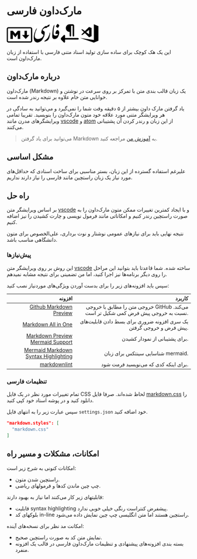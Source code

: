 # مارک‌داون فارسی

![markdown](assets/markdown.png)
![farsi](assets/farsi.png)
![rtl](assets/rtl.png)
![vscode](assets/vscode.png)

این یک هک کوچک برای ساده سازی تولید اسناد متنی فارسی با استفاده از زبان مارک‌داون است.

## درباره مارک‌داون

مارک‌داون (Markdown) یک زبان قالب بندی متن با تمرکز بر روی سرعت در نوشتن و خوانایی متن خام علاوه بر نتیجه رندر شده است.

یاد گرفتن مارک داون بیشتر از ۵ دقیقه وقت شما را نمی‌گیرد و می‌توانید به سادگی در هر ویرایشگر متنی مورد علاقه خود متون مارک‌داون را بنویسید. تقریبا تمامی ویرایشگرهای مدرن مانند
[vscode](https://code.visualstudio.com/)
و
[atom](https://atom.io/)
از این زبان و رندر کردن آن پشتیبانی می‌کنند.

> می‌توانید برای یاد گرفتن Markdown به 
> [آموزش من](learn-MD.md)
>  مراجعه کنید.

## مشکل اساسی

علیرغم استفاده گسترده از این زبان، بستر مناسبی برای ساخت اسنادی که حداقل‌های مورد نیاز یک زبان راستچین مانند فارسی را نیاز دارند نداریم.

## راه حل

بر اساس ویرایشگر متن
[vscode](https://code.visualstudio.com/)
و با ایجاد کمترین تغییرات ممکن متون مارک‌داون را به صورت راستچین رندر کنیم و امکاناتی مانند فرمول نویسی و چارت کشیدن را نیز اضافه کنیم.

نتیجه نهایی باید برای نیازهای عمومی نوشتار و نوت برداری، علی‌الخصوص برای متون دانشگاهی مناسب باشد.

### پیش‌نیازها

این روش بر روی ویرایشگر متن
[vscode](https://code.visualstudio.com/)
ساخته شده. شما قاعدتا باید بتوانید این مراحل را روی دیگر برنامه‌ها نیز اجرا کنید، اما من تضمینی برای نتیجه مشابه نمیدهم.

سپس باید افزونه‌های زیر را برای بدست آوردن ویژگی‌های موردنیاز نصب کنید:

|                                                                                                                                           افزونه |                                                                            کاربرد |
| -----------------------------------------------------------------------------------------------------------------------------------------------: | --------------------------------------------------------------------------------: |
|                                   [Github Markdown Preview](https://marketplace.visualstudio.com/items?itemName=bierner.github-markdown-preview) | خروجی متن را مطابق با خروجی GitHub می‌کند. نسبت به خروجی پیش فرض کمی شکیل تر است. |
|                                            [Markdown All in One](https://marketplace.visualstudio.com/items?itemName=yzhang.markdown-all-in-one) |               یک سری افزونه ضروری برای بسط دادن قابلیت‌های پیش فرض و خروجی گرفتن. |
|                                 [Markdown Preview Mermaid Support](https://marketplace.visualstudio.com/items?itemName=bierner.markdown-mermaid) |                                                    برای پشتیبانی از نمودار کشیدن. |
| [Mermaid Markdown Syntax Highlighting](https://marketplace.visualstudio.com/items?itemName=bpruitt-goddard.mermaid-markdown-syntax-highlighting) |                                                 شناسایی سینتکس برای زبان mermaid. |
|                                               [markdownlint](https://marketplace.visualstudio.com/items?itemName=DavidAnson.vscode-markdownlint) |                                             برای اینکه کدی که می‌نویسید فرمت شود. |

### تنظیمات فارسی

تمام تغییرات مورد نظر در یک فایل
CSS
لحاظ شده‌اند. صرفا فایل
[markdown.css](markdown.css)
را دانلود کنید و در پوشه اسناد خود کپی کنید.

سپس عبارت زیر را به انتهای فایل
`settings.json`
خود اضافه کنید.

```json
"markdown.styles": [
  "markdown.css"
]
```

## امکانات، مشکلات و مسیر راه

امکانات کنونی به شرح زیر است:

- راستچین شدن متون.
- چپ چین ماندن کدها و فرمولهای ریاضی.

قابلیتهای زیر کار می‌کنند اما نیاز به بهبود دارند:

- قابلیت
  syntax highlighting
  پیشفرض کنتراست رنگی خیلی خوبی ندارد.
- بلوکهای کد
  in-line
  راستچین هستند اما متن انگلیسی چپ چین نمایش داده می‌شود.

امکانت مد نظر برای نسخه‌های آینده:

- نمایش متن کد به صورت راستچین صحیح.
- بسته بندی افزونه‌های پیشنهادی و تنظیمات مارک‌داون فارسی در قالب یک افزونه منفرد.
